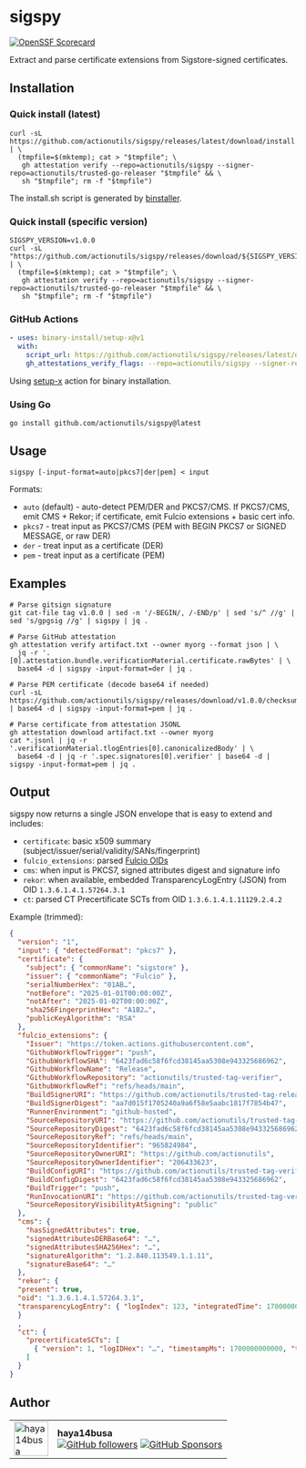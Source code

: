 # sigspy

[![OpenSSF Scorecard](https://api.scorecard.dev/projects/github.com/actionutils/sigspy/badge)](https://scorecard.dev/viewer/?uri=github.com/actionutils/sigspy)

Extract and parse certificate extensions from Sigstore-signed certificates.

## Installation

### Quick install (latest)

```shell
curl -sL https://github.com/actionutils/sigspy/releases/latest/download/install.sh | \
  (tmpfile=$(mktemp); cat > "$tmpfile"; \
   gh attestation verify --repo=actionutils/sigspy --signer-repo=actionutils/trusted-go-releaser "$tmpfile" && \
   sh "$tmpfile"; rm -f "$tmpfile")
```

The install.sh script is generated by [binstaller](https://github.com/binary-install/binstaller).

### Quick install (specific version)

```shell
SIGSPY_VERSION=v1.0.0
curl -sL "https://github.com/actionutils/sigspy/releases/download/${SIGSPY_VERSION}/install.sh" | \
  (tmpfile=$(mktemp); cat > "$tmpfile"; \
   gh attestation verify --repo=actionutils/sigspy --signer-repo=actionutils/trusted-go-releaser "$tmpfile" && \
   sh "$tmpfile"; rm -f "$tmpfile")
```

### GitHub Actions

```yaml
- uses: binary-install/setup-x@v1
  with:
    script_url: https://github.com/actionutils/sigspy/releases/latest/download/install.sh
    gh_attestations_verify_flags: --repo=actionutils/sigspy --signer-repo=actionutils/trusted-go-releaser
```

Using [setup-x](https://github.com/binary-install/setup-x) action for binary installation.

### Using Go

```shell
go install github.com/actionutils/sigspy@latest
```

## Usage

```shell
sigspy [-input-format=auto|pkcs7|der|pem] < input
```

Formats:
- `auto` (default) - auto-detect PEM/DER and PKCS7/CMS. If PKCS7/CMS, emit CMS + Rekor; if certificate, emit Fulcio extensions + basic cert info.
- `pkcs7` - treat input as PKCS7/CMS (PEM with BEGIN PKCS7 or SIGNED MESSAGE, or raw DER)
- `der` - treat input as a certificate (DER)
- `pem` - treat input as a certificate (PEM)

## Examples

```shell
# Parse gitsign signature
git cat-file tag v1.0.0 | sed -n '/-BEGIN/, /-END/p' | sed 's/^ //g' | sed 's/gpgsig //g' | sigspy | jq .

# Parse GitHub attestation
gh attestation verify artifact.txt --owner myorg --format json | \
  jq -r '.[0].attestation.bundle.verificationMaterial.certificate.rawBytes' | \
  base64 -d | sigspy -input-format=der | jq .

# Parse PEM certificate (decode base64 if needed)
curl -sL https://github.com/actionutils/sigspy/releases/download/v1.0.0/checksums.txt.pem | base64 -d | sigspy -input-format=pem | jq .

# Parse certificate from attestation JSONL
gh attestation download artifact.txt --owner myorg
cat *.jsonl | jq -r '.verificationMaterial.tlogEntries[0].canonicalizedBody' | \
  base64 -d | jq -r '.spec.signatures[0].verifier' | base64 -d | sigspy -input-format=pem | jq .
```

## Output

sigspy now returns a single JSON envelope that is easy to extend and includes:

- `certificate`: basic x509 summary (subject/issuer/serial/validity/SANs/fingerprint)
- `fulcio_extensions`: parsed [Fulcio OIDs](https://github.com/sigstore/fulcio/blob/main/docs/oid-info.md)
- `cms`: when input is PKCS7, signed attributes digest and signature info
- `rekor`: when available, embedded TransparencyLogEntry (JSON) from OID `1.3.6.1.4.1.57264.3.1`
- `ct`: parsed CT Precertificate SCTs from OID `1.3.6.1.4.1.11129.2.4.2`

Example (trimmed):

```json
{
  "version": "1",
  "input": { "detectedFormat": "pkcs7" },
  "certificate": {
    "subject": { "commonName": "sigstore" },
    "issuer": { "commonName": "Fulcio" },
    "serialNumberHex": "01AB…",
    "notBefore": "2025-01-01T00:00:00Z",
    "notAfter": "2025-01-02T00:00:00Z",
    "sha256FingerprintHex": "A1B2…",
    "publicKeyAlgorithm": "RSA"
  },
  "fulcio_extensions": {
    "Issuer": "https://token.actions.githubusercontent.com",
    "GithubWorkflowTrigger": "push",
    "GithubWorkflowSHA": "6423fad6c58f6fcd38145aa5308e943325686962",
    "GithubWorkflowName": "Release",
    "GithubWorkflowRepository": "actionutils/trusted-tag-verifier",
    "GithubWorkflowRef": "refs/heads/main",
    "BuildSignerURI": "https://github.com/actionutils/trusted-tag-releaser/.github/workflows/trusted-release-workflow.yml@refs/tags/v0",
    "BuildSignerDigest": "aa7d015f1705240a9a6f58e5aabc1817f7854b47",
    "RunnerEnvironment": "github-hosted",
    "SourceRepositoryURI": "https://github.com/actionutils/trusted-tag-verifier",
    "SourceRepositoryDigest": "6423fad6c58f6fcd38145aa5308e943325686962",
    "SourceRepositoryRef": "refs/heads/main",
    "SourceRepositoryIdentifier": "965824984",
    "SourceRepositoryOwnerURI": "https://github.com/actionutils",
    "SourceRepositoryOwnerIdentifier": "206433623",
    "BuildConfigURI": "https://github.com/actionutils/trusted-tag-verifier/.github/workflows/release.yml@refs/heads/main",
    "BuildConfigDigest": "6423fad6c58f6fcd38145aa5308e943325686962",
    "BuildTrigger": "push",
    "RunInvocationURI": "https://github.com/actionutils/trusted-tag-verifier/actions/runs/16056998762/attempts/1",
    "SourceRepositoryVisibilityAtSigning": "public"
  },
  "cms": {
    "hasSignedAttributes": true,
    "signedAttributesDERBase64": "…",
    "signedAttributesSHA256Hex": "…",
    "signatureAlgorithm": "1.2.840.113549.1.1.11",
    "signatureBase64": "…"
  },
  "rekor": {
  "present": true,
  "oid": "1.3.6.1.4.1.57264.3.1",
  "transparencyLogEntry": { "logIndex": 123, "integratedTime": 1700000000, "logId": { "keyId": "…" }, "inclusionProof": { "logIndex": 123, "treeSize": 456, "rootHash": "…", "hashes": ["…"] } }
  }
  ,
  "ct": {
    "precertificateSCTs": [
      { "version": 1, "logIDHex": "…", "timestampMs": 1700000000000, "timestampRFC3339": "2023-11-14T00:00:00Z", "hashAlgorithm": "sha256", "signatureAlgorithm": "ecdsa", "signatureBase64": "…" }
    ]
  }
}
```

## Author

<table>
  <tr>
    <td><img src="https://github.com/haya14busa.png" width="60" height="60" alt="haya14busa" /></td>
    <td><b>haya14busa</b><br/><a href="https://github.com/haya14busa"><img src="https://img.shields.io/github/followers/haya14busa.svg?style=flat&label=Follow&logo=github" alt="GitHub followers" /></a> <a href="https://github.com/sponsors/haya14busa"><img src="https://img.shields.io/badge/Sponsor-EA4AAA?style=flat&logo=github-sponsors&logoColor=white" alt="GitHub Sponsors" /></a></td>
  </tr>
</table>
